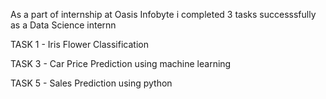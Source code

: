As a part of internship at Oasis Infobyte i completed 3 tasks successsfully as a Data Science internn

TASK 1 - Iris Flower Classification

TASK 3 - Car Price Prediction using machine learning

TASK 5 - Sales Prediction using python
